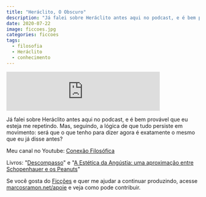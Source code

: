 ```yaml
---
title: "Heráclito, O Obscuro"
description: "Já falei sobre Heráclito antes aqui no podcast, e é bem provável que eu esteja me repetindo."
date: 2020-07-22
image: ficcoes.jpg
categories: ficcoes
tags: 
  - filosofia
  - Heráclito
  - conhecimento
---
```


<iframe src="https://anchor.fm/podcastficcoes/embed/episodes/Herclito--O-Obscuro-eh2gko" height="102px" width="400px" frameborder="0" scrolling="no"></iframe>

Já falei sobre Heráclito antes aqui no podcast, e é bem provável que eu esteja me repetindo. Mas, seguindo, a lógica de que tudo persiste em movimento: será que o que tenho para dizer agora é exatamente o mesmo que eu já disse antes?

Meu canal no Youtube: [Conexão Filosófica](https://www.youtube.com/ConexaoFilosofica)

Livros: "[Descompasso](https://amzn.to/2XVTP3y)" e "[A Estética da Angústia: uma aproximação entre Schopenhauer e os Peanuts](https://amzn.to/2XUEj80)"

Se você gosta do [Ficções](https://marcosramon.net/ficcoes/) e quer me ajudar a continuar produzindo, acesse [marcosramon.net/apoie](https://marcosramon.net/apoie/) e veja como pode contribuir.
